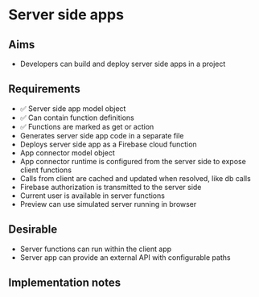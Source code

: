 Server side apps
================

Aims
----

- Developers can build and deploy server side apps in a project

Requirements
------------

- ✅ Server side app model object
- ✅ Can contain function definitions
- ✅ Functions are marked as get or action
- Generates server side app code in a separate file
- Deploys server side app as a Firebase cloud function
- App connector model object
- App connector runtime is configured from the server side to expose client functions
- Calls from client are cached and updated when resolved, like db calls
- Firebase authorization is transmitted to the server side
- Current user is available in server functions
- Preview can use simulated server running in browser

Desirable
---------
- Server functions can run within the client app
- Server app can provide an external API with configurable paths

Implementation notes
--------------------


